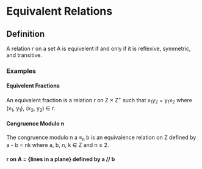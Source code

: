 # Equivalent Relations

## Definition

A relation r on a set A is equivelent if and only if it is reflexive, symmetric, and transitive.

### Examples

#### Equivelent Fractions

An equivalent fraction is a relation r on Z × Z<sup>+</sup> such that x<sub>1</sub>y<sub>2</sub> = y<sub>1</sub>x<sub>2</sub> where (x<sub>1</sub>, y<sub>1</sub>), (x<sub>2</sub>, y<sub>2</sub>) ∈ r.

#### Congruence Modulo n

The congruence modulo n a ≡<sub>n</sub> b is an equivalence relation on Z defined by a - b = nk where a, b, n, k ∈ Z and n ≥ 2.

#### r on A = {lines in a plane} defined by a // b